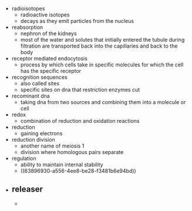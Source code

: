 - radioisotopes
	- radioactive isotopes
	- decays as they emit particles from the nucleus
- reabsorption
	- nephron of the kidneys
	- most of the water and solutes that initially entered the tubule during filtration are transported back into the capillaries and back to the body
- receptor mediated endocytosis
	- process by which cells take in specific molecules for which the cell has the specific receptor
- recognition sequences
	- also called sites
	- specific sites on dna that restriction enzymes cut
- recominant dna
	- taking dna from two sources and combining them into a molecule or cell
- redox
	- combination of reduction and oxidation reactions
- reduction
	- gaining electrons
- reduction division
	- another name of meiosis 1
	- division where homologous pairs separate
- regulation
	- ability to maintain internal stability
	- ((63896930-a556-4ee8-be28-f3481b6e94bd))
- releaser
	-
	-